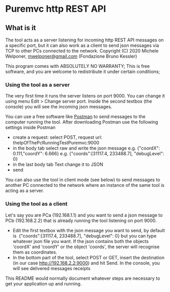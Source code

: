Puremvc http REST API 
==================

## What is it
The tool acts as a server listening for incoming http REST API messages on a
specific port, but it can also work as a client to send json messages
via TCP to other PCs connected to the network.
Copyright (C) 2020  Michele Welponer, mwelponer@gmail.com (Fondazione Bruno Kessler)

This program comes with ABSOLUTELY NO WARRANTY;
This is free software, and you are welcome to redistribute it
under certain conditions;


### Using the tool as a server
The very first time it runs the server listens on port 9000. You can change it
using menu Edit > Change server port.
Inside the second textbox (the console) you will see the incoming json messages.

You can use a free software like [Postman](https://www.postman.com/downloads/) to
send messages to the computer running the tool. After downloading Postman use the following settings inside Postman

- create a request: select POST, request url: theIpOfThePcRunningTestPuremvc:9000
- in the body tab select raw and write the json message
e.g. {"coordX": 0.111,"coordY": 6.666}
e.g. {"coords":[31117.4, 233488.7], "debugLevel": 0}
- in the last body tab Text change it to JSON
- send

You can also use the tool in client mode (see below) to send messages to another PC connected to the network where an instance of the same tool is acting as a server.

### Using the tool as a client
Let's say you are PCa (192.168.1.1) and you want to send a json message to
PCb (192.168.2.2) that is already running the tool listening on port 9000.

- Edit the first textbox with the json message you want to send, by default is 
{"coords":[31117.4, 233488.7], "debugLevel": 0} but you can type whatever json file you want.
If the json contains both the objects 'coordX' and 'coordY' or the object 'coords', the server will
recognise them as coordinates.
- In the bottom part of the tool, select POST or GET, insert the destination
(in our case http://192.168.2.2:9000) and hit Send. In the console, you will see
delivered messages receipts

This README would normally document whatever steps are necessary to get your
application up and running.

